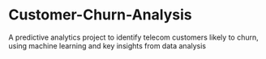 # Customer-Churn-Analysis
A predictive analytics project to identify telecom customers likely to churn, using machine learning and key insights from data analysis
